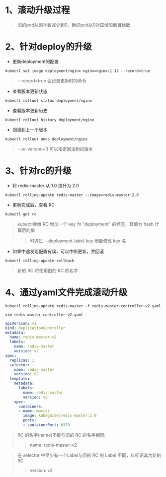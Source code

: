 # 1、滚动升级过程
>旧的pod从副本数减少到0，新的pod从0对应增加到目标数

# 2、针对deploy的升级
* 更新deployment的配置
```
kubectl set image deployment/nginx nginx=nginx:1.12 --record=true
```
>--record=true 会记录更新时的命令

* 查看版本更新状态
```
kubectl rollout status deployment/nginx
```

* 查看版本更新历史
```
kubectl rollout history deployment/nginx
```
* 回滚到上一个版本
```
kubectl rollout undo deployment/nginx
```
>--to-version=3  可以指定回滚到的版本


# 3、针对rc的升级
* 将 redis-master 从 1.0 提升为 2.0
```
kubectl rolling-update redis-master --image=redis-master:2.0
```
* 更新完成后，查看 RC
```
kubectl get rc
```
> kubectl会给 RC 增加一个 key 为 "deployment" 的标签，其值为 hash 计算后的值
>> 可通过 --deployment-label-key 参数修改 key 名

* 如果中途发现配置有误，可以中断更新，并回滚
```
kubectl rolling-update-rollback
```
>新的 RC 将使用旧的 RC 的名字


# 4、通过yaml文件完成滚动升级

```
kubectl rolling-update redis-master -f redis-master-controller-v2.yaml
```
```
vim redis-master-controller-v2.yaml
```
```yaml
apiVersion: v1
kind: ReplicationController
metadata:
  name: redis-master-v2
  labels:
    name: redis-master
    version: v2
spec:
  replicas: 1
  selector:
    name: redis-master
    version: v2
  template:
    metadata:
      labels:
        name: redis-master
        version: v2
    spec:
      containers:
      - name: master
        image: kubeguide/redis-master:2.0
        ports:
        - containerPort: 6379
```


>RC 的名字(name)不能与旧的 RC 的名字相同:
>>name: redis-master-v2

>在 selector 中至少有一个Label与旧的 RC 的 Label 不同，以标识其为新的 RC
>>version: v2

